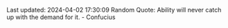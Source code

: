 Last updated: 2024-04-02 17:30:09
Random Quote: Ability will never catch up with the demand for it. - Confucius